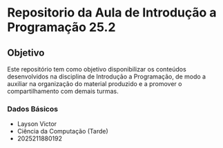 # Repositorio da Aula de Introdução a Programação 25.2

## Objetivo

Este repositório tem como objetivo disponibilizar os conteúdos desenvolvidos na disciplina de Introdução a Programação, de modo a auxiliar na organização do material produzido e a promover o compartilhamento com demais turmas.

### Dados Básicos

* Layson Victor
* Ciência da Computação (Tarde)
* 2025211880192
